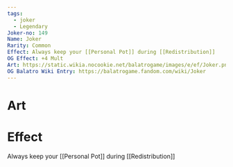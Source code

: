 ```yaml
---
tags:
  - joker
  - Legendary
Joker-no: 149
Name: Joker
Rarity: Common
Effect: Always keep your [[Personal Pot]] during [[Redistribution]]
OG Effect: +4 Mult
Art: https://static.wikia.nocookie.net/balatrogame/images/e/ef/Joker.png/revision/latest?cb=20230925003651
OG Balatro Wiki Entry: https://balatrogame.fandom.com/wiki/Joker
---
```

# Art
# Effect
Always keep your [[Personal Pot]] during [[Redistribution]]